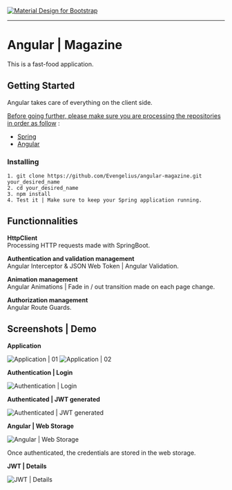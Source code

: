 [![Material Design for Bootstrap](https://mdbootstrap.com/wp-content/uploads/2018/03/admin-angular.png)](https://angular.io)

-----------------------------------------------------

# Angular | Magazine

This is a fast-food application.


## Getting Started

Angular takes care of everything on the client side.

<ins>Before going further, please make sure you are processing the repositories in order as follow</ins> : 

* [Spring](https://github.com/Evengelius/spring_fastfood)<br />
* [Angular](https://github.com/Evengelius/angular_fastfood)<br />

### Installing

```
1. git clone https://github.com/Evengelius/angular-magazine.git your_desired_name
2. cd your_desired_name
3. npm install
4. Test it | Make sure to keep your Spring application running.
```

## Functionnalities

**HttpClient**<br />
Processing HTTP requests made with SpringBoot.

**Authentication and validation management**<br />
Angular Interceptor & JSON Web Token | Angular Validation.

**Animation management**<br />
Angular Animations | Fade in / out transition made on each page change.
  
**Authorization management**<br />
Angular Route Guards.


## Screenshots | Demo

**Application**

![Application | 01](https://zupimages.net/up/20/43/rxqr.png)
![Application | 02](https://zupimages.net/up/20/43/zhpa.png)

**Authentication | Login**

![Authentication | Login](https://zupimages.net/up/20/43/tt9n.png)

**Authenticated | JWT generated**

![Authenticated | JWT generated](https://zupimages.net/up/20/43/rhqn.png)

**Angular | Web Storage**

![Angular | Web Storage](https://zupimages.net/up/20/43/yx40.png)

Once authenticated, the credentials are stored in the web storage.

**JWT | Details**

![JWT | Details](https://zupimages.net/up/20/43/rafs.png)
